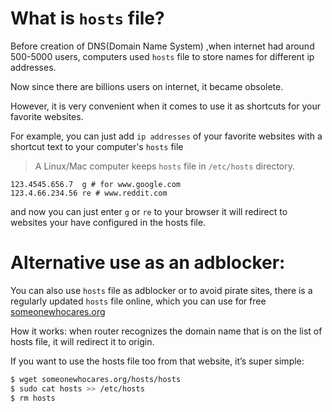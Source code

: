 # What is `hosts` file?

Before creation of DNS(Domain Name System) ,when internet had around 500-5000 users, computers used `hosts` file to store names for different ip addresses. 

Now since there are billions users on internet, it became obsolete.  

However, it is very convenient when it comes to use it as shortcuts for your favorite websites.

For example, you can just add `ip addresses` of your favorite websites with a shortcut text to your computer's `hosts` file

> A Linux/Mac computer keeps `hosts` file in `/etc/hosts` directory.

```
123.4545.656.7  g # for www.google.com
123.4.66.234.56 re # www.reddit.com 
```
and now you can just enter `g` or `re` to your browser it will redirect to websites your have configured in the hosts file. 

# Alternative use as an adblocker: 

You can also use `hosts` file as adblocker or to avoid pirate sites, there is a regularly updated `hosts` file online, which you can use for free [someonewhocares.org](https://someonewhocares.org/hosts/)

How it works: when router recognizes the domain name that is on the list of hosts file, it will redirect it to origin. 

If you want to use the hosts file too from that website, it’s super simple:
```bash
$ wget someonewhocares.org/hosts/hosts
$ sudo cat hosts >> /etc/hosts
$ rm hosts
```
